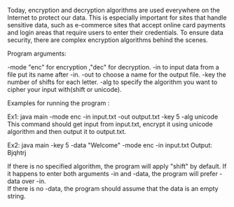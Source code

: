 Today, encryption and decryption algorithms are used everywhere on the Internet to protect our data. This is especially important for sites that handle sensitive data, such as e-commerce sites that accept online card payments and login areas that require users to enter their credentials. To ensure data security, there are complex encryption algorithms behind the scenes.

Program arguments:

-mode    "enc" for encryption ,"dec" for decryption.
-in      to input data from a file put its name after -in.
-out     to choose a name for the output file.
-key     the number of shifts for each letter.
-alg     to specify the algorithm you want to cipher your input with(shift or unicode).

Examples for running the program :

Ex1:
java main -mode enc -in input.txt -out output.txt -key 5 -alg unicode
This command should get input from input.txt, encrypt it using unicode algorithm and then output it to output.txt.


Ex2:
java main -key 5 -data "Welcome" -mode enc -in input.txt
Output:
Bjqhtrj

If there is no specified algorithm, the program will apply "shift" by default. 
If it happens to enter both arguments -in and -data, the program will prefer -data over -in.  
If there is no -data, the program should assume that the data is an empty string.
